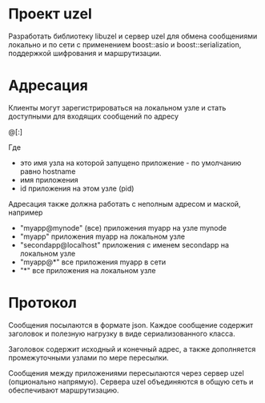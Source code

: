 # Проект uzel

Разработать библиотеку libuzel и сервер uzel для обмена сообщениями
локально и по сети с применением boost::asio и boost::serialization,
поддержкой шифрования и маршрутизации.

# Адресация

Клиенты могут зарегистрироваться на локальном узле и стать доступными
для входящих сообщений по адресу

<appname>@<nodename>[:<appid>]

Где
* <nodename> это имя узла на которой запущено приложение - по умолчанию равно hostname
* <appname> имя приложения
* <appid> id приложения на этом узле (pid)

Адресация также должна работать с неполным адресом и маской, например

* "myapp@mynode" (все) приложения myapp на узле mynode
* "myapp" приложения myapp на локальном узле
* "secondapp@localhost" приложения с именем secondapp на локальном узле
* "myapp@*" все приложения myapp в сети
* "*" все приложения на локальном узле


# Протокол

Сообщения посылаются в формате json. Каждое сообщение содержит заголовок
и полезную нагрузку в виде сериализованного класса.

Заголовок содержит исходный и конечный адрес, а также дополняется
промежуточными узлами по мере пересылки.

Сообщения между приложениями пересылаются через сервер uzel
(опционально напрямую). Сервера uzel объединяются в общую сеть и
обеспечивают маршрутизацию.
